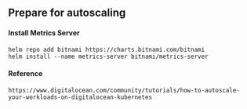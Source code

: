 ## Prepare for autoscaling
#### Install Metrics Server
```
helm repo add bitnami https://charts.bitnami.com/bitnami
helm install --name metrics-server bitnami/metrics-server
```

#### Reference
```
https://www.digitalocean.com/community/tutorials/how-to-autoscale-your-workloads-on-digitalocean-kubernetes
```
